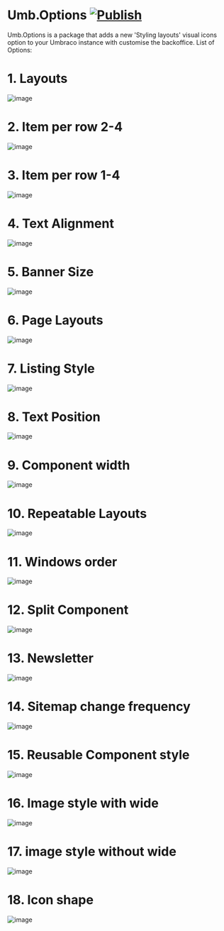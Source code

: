 # Umb.Options [![Publish](https://github.com/harikrishna43/Umb.Options/actions/workflows/publish.yml/badge.svg)](https://github.com/harikrishna43/Umb.Options/actions/workflows/publish.yml)

Umb.Options is a package that adds a new 'Styling layouts' visual icons option to your Umbraco instance with customise the backoffice.
List of Options:

# 1. Layouts
![image](https://user-images.githubusercontent.com/3711059/166117321-e74d0aae-5c52-4e28-aa55-fc80346ebdb1.png)

# 2. Item per row 2-4
![image](https://user-images.githubusercontent.com/3711059/166117362-7db9fc1a-ed2d-4598-bdbd-e2293478cfee.png)

# 3. Item per row 1-4
![image](https://user-images.githubusercontent.com/3711059/166117393-fe85e04b-4255-4399-a239-f1372b590d07.png)

# 4. Text Alignment
![image](https://user-images.githubusercontent.com/3711059/166117415-17950b27-2676-46fb-8fd2-7e36a5900964.png)

# 5. Banner Size
![image](https://user-images.githubusercontent.com/3711059/166117452-6e39ae60-bb58-44a4-9fe4-1ca5a9970c34.png)

# 6. Page Layouts
![image](https://user-images.githubusercontent.com/3711059/166117474-5c0df5f7-40ba-421f-8006-504bf0bafc96.png)

# 7. Listing Style
![image](https://user-images.githubusercontent.com/3711059/166117497-dfc84aa6-1376-44e1-9ccf-ed9cce924f91.png)

# 8. Text Position
![image](https://user-images.githubusercontent.com/3711059/166117511-1abd448d-e0c2-4ca5-800c-0e95ce4497c8.png)

# 9. Component width
![image](https://user-images.githubusercontent.com/3711059/166117524-53f2cb25-a3f0-4063-9a54-1f42ad96247e.png)

# 10. Repeatable Layouts
![image](https://user-images.githubusercontent.com/3711059/166117538-2584b7c7-203a-4788-8da9-57596e1a9fbf.png)

# 11. Windows order
![image](https://user-images.githubusercontent.com/3711059/166117562-6c22f943-b0a9-42f7-af10-b3ea71eafcba.png)

# 12. Split Component
![image](https://user-images.githubusercontent.com/3711059/166117599-a80871ce-e229-49cf-a781-c2ec508b367b.png)

# 13. Newsletter
![image](https://user-images.githubusercontent.com/3711059/166117617-267e9597-fa07-4d29-a0bc-3079a8b319a2.png)

# 14. Sitemap change frequency
![image](https://user-images.githubusercontent.com/3711059/166117635-9b0592e5-f29d-45e6-9963-10e8da3d3612.png)

# 15. Reusable Component style
![image](https://user-images.githubusercontent.com/3711059/166117672-b2aac5e4-ea2e-4dc5-8b17-0d64976b6982.png)

# 16. Image style with wide
![image](https://user-images.githubusercontent.com/3711059/166117692-743bb954-c3d2-4844-bc6c-90d8808ff65f.png)

# 17. image style without wide
![image](https://user-images.githubusercontent.com/3711059/166117707-0f388bcf-f5d4-400a-8891-5c59bb18cb62.png)

# 18. Icon shape
![image](https://user-images.githubusercontent.com/3711059/166117731-9973a3a5-5825-4854-b3b4-2ef316450f1a.png)
